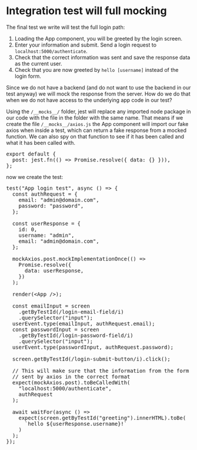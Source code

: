 # Integration test will full mocking

The final test we write will test the full login path:

1. Loading the App component, you will be greeted by the login screen. 
2. Enter your information and submit. Send a login request to `localhost:5000/authenticate`.
3. Check that the correct information was sent and save the response data as the current user.
4. Check that you are now greeted by `hello [username]` instead of the login form. 

Since we do not have a backend (and do not want to use the backend in our test anyway) we will mock the response from the server. How do we do that when we do not have access to the underlying app code in our test?

Using the `/__mocks__/` folder, jest will replace any imported node package in our code with the file in the folder with the same name. That means if we create the file `/__mocks__/axios.js` the App component will import our fake axios when inside a test, which can return a fake response from a mocked function. We can also spy on that function to see if it has been called and what it has been called with. 

<pre class="file" data-filename= "/kataUser/dummy-react-app/src/__mocks__/axios.js" data-target="replace">
export default {
  post: jest.fn(() => Promise.resolve({ data: {} })),
};
</pre>

now we create the test:

<pre class="file" data-filename= "/root/kataUser/dummy-react-app/src/App.test.jsx" data-target="append">
test("App login test", async () => {
  const authRequest = {
    email: "admin@domain.com",
    password: "password",
  };

  const userResponse = {
    id: 0,
    username: "admin",
    email: "admin@domain.com",
  };

  mockAxios.post.mockImplementationOnce(() =>
    Promise.resolve({
      data: userResponse,
    })
  );

  render(&lt;App /&gt;);

  const emailInput = screen
    .getByTestId(/login-email-field/i)
    .querySelector("input");
  userEvent.type(emailInput, authRequest.email);
  const passwordInput = screen
    .getByTestId(/login-password-field/i)
    .querySelector("input");
  userEvent.type(passwordInput, authRequest.password);

  screen.getByTestId(/login-submit-button/i).click();

  // This will make sure that the information from the form is 
  // sent by axios in the correct format
  expect(mockAxios.post).toBeCalledWith(
    "localhost:5000/authenticate",
    authRequest
  );
  
  await waitFor(async () =>
    expect(screen.getByTestId("greeting").innerHTML).toBe(
      `hello ${userResponse.username}!`
    )
  );
});
</pre>